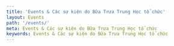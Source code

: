 ```yaml
---
title: 'Events & Các sự kiện do Bữa Trưa Trung Học tổ chức'
layout: Events
path: '/events/'
meta: Events & Các sự kiện do Bữa Trưa Trung Học tổ chức
keywords: Events & Các sự kiện do Bữa Trưa Trung Học tổ chức
---
```

